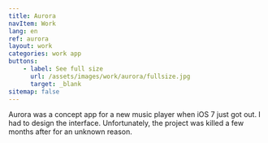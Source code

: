 ```yaml
---
title: Aurora
navItem: Work
lang: en
ref: aurora
layout: work
categories: work app
buttons:
    - label: See full size
      url: /assets/images/work/aurora/fullsize.jpg
      target: _blank
sitemap: false
---
```


Aurora was a concept app for a new music player when iOS 7 just got out. I had to design the interface. Unfortunately, the project was killed a few months after for an unknown reason.
